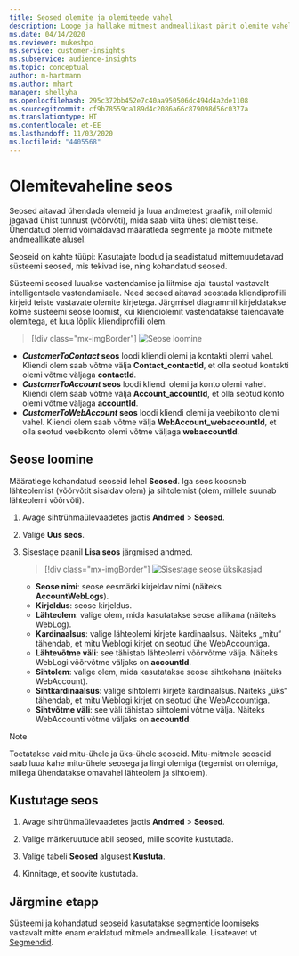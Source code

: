 ```yaml
---
title: Seosed olemite ja olemiteede vahel
description: Looge ja hallake mitmest andmeallikast pärit olemite vahelisi seoseid.
ms.date: 04/14/2020
ms.reviewer: mukeshpo
ms.service: customer-insights
ms.subservice: audience-insights
ms.topic: conceptual
author: m-hartmann
ms.author: mhart
manager: shellyha
ms.openlocfilehash: 295c372bb452e7c40aa950506dc494d4a2de1108
ms.sourcegitcommit: cf9b78559ca189d4c2086a66c879098d56c0377a
ms.translationtype: HT
ms.contentlocale: et-EE
ms.lasthandoff: 11/03/2020
ms.locfileid: "4405568"
---
```

# <a name="relationships-between-entities"></a>Olemitevaheline seos

Seosed aitavad ühendada olemeid ja luua andmetest graafik, mil olemid jagavad ühist tunnust (võõrvõti), mida saab viita ühest olemist teise. Ühendatud olemid võimaldavad määratleda segmente ja mõõte mitmete andmeallikate alusel.

Seoseid on kahte tüüpi: Kasutajate loodud ja seadistatud mittemuudetavad süsteemi seosed, mis tekivad ise, ning kohandatud seosed.

Süsteemi seosed luuakse vastendamise ja liitmise ajal taustal vastavalt intelligentsele vastendamisele. Need seosed aitavad seostada kliendiprofiili kirjeid teiste vastavate olemite kirjetega. Järgmisel diagrammil kirjeldatakse kolme süsteemi seose loomist, kui kliendiolemit vastendatakse täiendavate olemitega, et luua lõplik kliendiprofiili olem.

> [!div class="mx-imgBorder"]
> ![Seose loomine](media/relationships-entities-merge.png "Seose loomine")

- ***CustomerToContact* seos** loodi kliendi olemi ja kontakti olemi vahel. Kliendi olem saab võtme välja **Contact_contactId**, et olla seotud kontakti olemi võtme väljaga **contactId**.
- **_CustomerToAccount_ seos** loodi kliendi olemi ja konto olemi vahel. Kliendi olem saab võtme välja **Account_accountId**, et olla seotud konto olemi võtme väljaga **accountId**.
- **_CustomerToWebAccount_ seos** loodi kliendi olemi ja veebikonto olemi vahel. Kliendi olem saab võtme välja **WebAccount_webaccountId**, et olla seotud veebikonto olemi võtme väljaga **webaccountId**.

## <a name="create-a-relationship"></a>Seose loomine

Määratlege kohandatud seoseid lehel **Seosed**. Iga seos koosneb lähteolemist (võõrvõtit sisaldav olem) ja sihtolemist (olem, millele suunab lähteolemi võõrvõti).

1. Avage sihtrühmaülevaadetes jaotis **Andmed** > **Seosed**.

2. Valige **Uus seos**.

3. Sisestage paanil **Lisa seos** järgmised andmed.

   > [!div class="mx-imgBorder"]
   > ![Sisestage seose üksikasjad](media/relationships-add.png "Sisestage seose üksikasjad")

   - **Seose nimi**: seose eesmärki kirjeldav nimi (näiteks **AccountWebLogs**).
   - **Kirjeldus**: seose kirjeldus.
   - **Lähteolem**: valige olem, mida kasutatakse seose allikana (näiteks WebLog).
   - **Kardinaalsus**: valige lähteolemi kirjete kardinaalsus. Näiteks „mitu“ tähendab, et mitu Weblogi kirjet on seotud ühe WebAccountiga.
   - **Lähtevõtme väli**: see tähistab lähteolemi võõrvõtme välja. Näiteks WebLogi võõrvõtme väljaks on **accountId**.
   - **Sihtolem**: valige olem, mida kasutatakse seose sihtkohana (näiteks WebAccount).
   - **Sihtkardinaalsus**: valige sihtolemi kirjete kardinaalsus. Näiteks „üks“ tähendab, et mitu Weblogi kirjet on seotud ühe WebAccountiga.
   - **Sihtvõtme väli**: see väli tähistab sihtolemi võtme välja. Näiteks WebAccounti võtme väljaks on **accountId**.

> [!NOTE]
> Toetatakse vaid mitu-ühele ja üks-ühele seoseid. Mitu-mitmele seoseid saab luua kahe mitu-ühele seosega ja lingi olemiga (tegemist on olemiga, millega ühendatakse omavahel lähteolem ja sihtolem).

## <a name="delete-a-relationship"></a>Kustutage seos

1. Avage sihtrühmaülevaadetes jaotis **Andmed** > **Seosed**.

2. Valige märkeruutude abil seosed, mille soovite kustutada.

3. Valige tabeli **Seosed** algusest **Kustuta**.

4. Kinnitage, et soovite kustutada.

## <a name="next-step"></a>Järgmine etapp

Süsteemi ja kohandatud seoseid kasutatakse segmentide loomiseks vastavalt mitte enam eraldatud mitmele andmeallikale. Lisateavet vt [Segmendid](segments.md).
